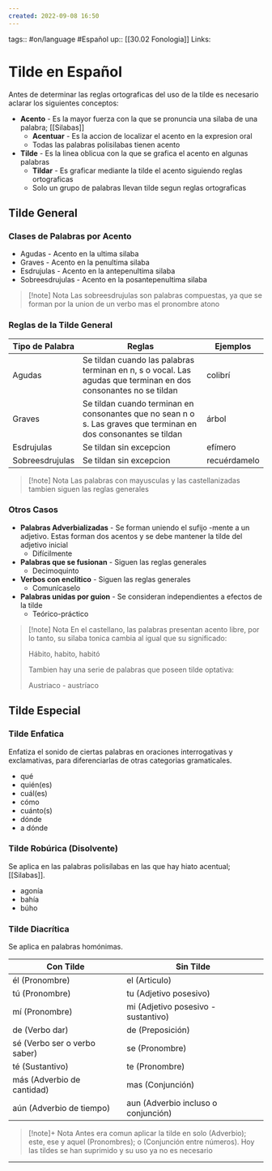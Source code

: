 ```yaml
---
created: 2022-09-08 16:50
---
```

tags:: #on/language #Español 
up:: [[30.02 Fonologia]]
Links: 
# Tilde en Español
Antes de determinar las reglas ortograficas del uso de la tilde es necesario aclarar los siguientes conceptos:

- **Acento** - Es la mayor fuerza con la que se pronuncia una silaba de una palabra; [[Silabas]]
	- **Acentuar** - Es la accion de localizar el acento en la expresion oral
	- Todas las palabras polisilabas tienen acento
- **Tilde** - Es la linea oblicua con la que se grafica el acento en algunas palabras
	- **Tildar** - Es graficar mediante la tilde el acento siguiendo reglas ortograficas
	- Solo un grupo de palabras llevan tilde segun reglas ortograficas

## Tilde General
### Clases de Palabras por Acento
- Agudas - Acento en la ultima silaba
- Graves - Acento en la penultima silaba
- Esdrujulas - Acento en la antepenultima silaba
- Sobreesdrujulas - Acento en la posantepenultima silaba

> [!note] Nota
> Las sobreesdrujulas son palabras compuestas, ya que se forman por la union de un verbo mas el pronombre atono

### Reglas de la Tilde General
| Tipo de Palabra | Reglas                                                                                                           | Ejemplos     |
| --------------- | ---------------------------------------------------------------------------------------------------------------- | ------------ |
| Agudas          | Se tildan cuando las palabras terminan en n, s o vocal. Las agudas que terminan en dos consonantes no se tildan  | colibrí      |
| Graves          | Se tildan cuando terminan en consonantes que no sean n o s. Las graves que terminan en dos consonantes se tildan | árbol        |
| Esdrujulas      | Se tildan sin excepcion                                                                                          | efímero      |
| Sobreesdrujulas | Se tildan sin excepcion                                                                                          | recuérdamelo | 

> [!note] Nota
> Las palabras con mayusculas y las castellanizadas tambien siguen las reglas generales

### Otros Casos
- **Palabras Adverbializadas** - Se forman uniendo el sufijo -mente a un adjetivo. Estas forman dos acentos y se debe mantener la tilde del adjetivo inicial
	- Difícilmente
- **Palabras que se fusionan** - Siguen las reglas generales
	- Decimoquinto
- **Verbos con enclitico** - Siguen las reglas generales
	- Comunícaselo
- **Palabras unidas por guion** - Se consideran independientes a efectos de la tilde
	- Teórico-práctico

> [!note] Nota
>En el castellano, las palabras presentan acento libre, por lo tanto, su silaba tonica cambia al igual que su significado:
>
>Hábito, habito, habitó 
>
>Tambien hay una serie de palabras que poseen tilde optativa:
>
>Austriaco - austríaco

## Tilde Especial
### Tilde Enfatica
Enfatiza el sonido de ciertas palabras en oraciones interrogativas y exclamativas, para diferenciarlas de otras categorias gramaticales.
- qué
- quién(es)
- cuál(es)
- cómo
- cuánto(s)
- dónde
- a dónde

### Tilde Robúrica (Disolvente)
Se aplica en las palabras polisílabas en las que hay hiato acentual; [[Silabas]].
- agonía
- bahía
- búho

### Tilde Diacrítica
Se aplica en palabras homónimas.

| Con Tilde                    | Sin Tilde                           |
| ---------------------------- | ----------------------------------- |
| él (Pronombre)               | el (Articulo)                       |
| tú (Pronombre)               | tu (Adjetivo posesivo)              |
| mí (Pronombre)               | mi (Adjetivo posesivo - sustantivo) |
| de (Verbo dar)               | de (Preposición)                    |
| sé (Verbo ser o verbo saber) | se (Pronombre)                      |
| té (Sustantivo)              | te (Pronombre)                      |
| más (Adverbio de cantidad)   | mas (Conjunción)                    |
| aún (Adverbio de tiempo)     | aun (Adverbio incluso o conjunción)                                    |

> [!note]+ Nota
> Antes era comun aplicar la tilde en solo (Adverbio); este, ese y aquel (Pronombres); o (Conjunción entre números). Hoy las tildes se han suprimido y su uso ya no es necesario

___
